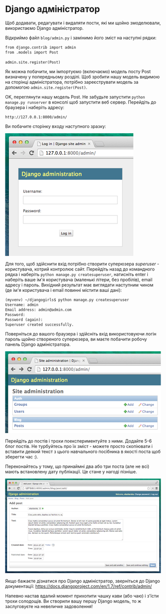 # Django адміністратор

Щоб додавати, редагувати і видаляти пости, які ми щойно змоделювали, використаємо Django адміністратор.

Відкриймо файл `blog/admin.py` і замінимо його зміст на наступні рядки:

    from django.contrib import admin
    from .models import Post
    
    admin.site.register(Post)
    

Як можна побачити, ми імпортуємо (включаємо) модель посту Post визначену у попередньому розділі. Щоб зробити нашу модель видимою на сторінці адміністратора, потрібно зареєструвати модель за допомогою `admin.site.register(Post)`.

OK, переглянути нашу модель Post. Не забудьте запустити `python manage.py runserver` в консолі щоб запустити веб сервер. Перейдіть до браузера і наберіть адресу:

    http://127.0.0.1:8000/admin/
    

Ви побачите сторінку входу наступного зразку:

![Сторінка авторизації](images/login_page2.png)

Для того, щоб здійснити вхід потрібно створити суперюзера *superuser* - користувача, котрий контролює сайт. Перейдіть назад до командного рядка і наберіть `python manage.py createsuperuser`, натисніть enter і наберіть ваше ім'я користувача (маленькі літери, без пробілів), email адресу і пароль. Вихідний результат має виглядати наступним чином (де ім'я користувача і email повинні містити ваші дані):

    (myvenv) ~/djangogirls$ python manage.py createsuperuser
    Username: admin
    Email address: admin@admin.com
    Password:
    Password (again):
    Superuser created successfully.
    

Поверніться до вашого браузера і здійсніть вхід використовуючи логін пароль щойно створеного суперюзера, ви маєте побачити робочу панель Django адміністратора.

![Django адміністратор](images/django_admin3.png)

Перейдіть до постів і трохи поекспериментуйте з ними. Додайте 5-6 блог постів. Не турбуйтесь про їх зміст - можете просто скопіювати і вставити деякий текст з цього навчального посібника в якості поста щоб зберегти час :).

Переконайтесь у тому, що принаймні два або три поста (але не всі) мають встановлену дату публікації. Це стане у нагоді пізніше. 

![Django адміністратор](images/edit_post3.png)

Якщо бажаєте дізнатися про Django адміністратор, зверніться до Django документації: https://docs.djangoproject.com/en/1.7/ref/contrib/admin/

Напевно настав вдалий момент прихопити чашку кави (або чаю) і з'їсти трохи солодощів. Ви створили вашу першу Django модель, то ж заслуговуєте на невеличке задоволення!